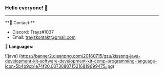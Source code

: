 ### Hello everyone! 👋
<hr>
**📧 Contact:**

- Discord: Trayz#1037
- Email: trayzkontakt@gmail.com

**🔰 Languages:**

![java] (https://banner2.cleanpng.com/20180715/gzu/kisspng-java-development-kit-software-development-kit-comp-programming-language-icon-5b4b9cb1e74f20.0073080715316819699475.jpg)
